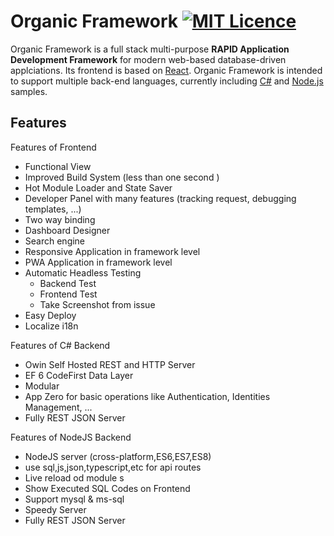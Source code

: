 # Organic Framework [![MIT Licence](https://badges.frapsoft.com/os/mit/mit.svg?v=103)](https://github.com/SepidSystem/OrganicUI/blob/master/LICENSE)
Organic Framework is a full stack multi-purpose **RAPID Application Development Framework** for modern web-based database-driven applciations. Its frontend is based on [React](https://facebook.github.io/react/). Organic Framework is intended to support multiple back-end languages, currently including [C\#](https://docs.microsoft.com/en-us/dotnet/csharp/csharp) and [Node.js](https://nodejs.org/en/) samples.

## Features

Features of Frontend 
- Functional View
- Improved Build System (less than one second )
- Hot Module Loader and State Saver
- Developer Panel with many features (tracking request, debugging templates, ...)
- Two way binding 
- Dashboard Designer 
- Search engine
- Responsive Application in framework level
- PWA Application in framework level
- Automatic Headless Testing
    - Backend Test
    - Frontend Test
    - Take Screenshot from issue 
- Easy Deploy
- Localize i18n

Features of C# Backend
- Owin Self Hosted REST and HTTP Server
- EF 6 CodeFirst Data Layer
- Modular
- App Zero for basic operations like Authentication, Identities Management, ...
- Fully REST JSON Server

Features of NodeJS Backend
- NodeJS server (cross-platform,ES6,ES7,ES8)
- use sql,js,json,typescript,etc for api routes 
- Live reload od module s
- Show Executed SQL Codes on Frontend
- Support mysql & ms-sql
- Speedy Server
- Fully REST JSON Server
